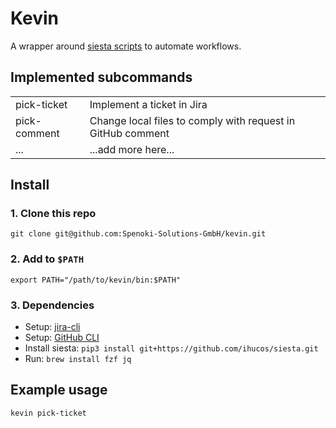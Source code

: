 

# Kevin

A wrapper around [siesta scripts](https://github.com/ihucos/siesta) to automate workflows.

## Implemented subcommands

| | |
| -------- | ------- |
| pick-ticket  | Implement a ticket in Jira    |
| pick-comment | Change local files to comply with request in GitHub comment     |
| ...    | ...add more here...    |

## Install
### 1. Clone this repo
```
git clone git@github.com:Spenoki-Solutions-GmbH/kevin.git
```

### 2. Add to `$PATH`
```
export PATH="/path/to/kevin/bin:$PATH"
```
### 3. Dependencies
* Setup: [jira-cli](https://github.com/ankitpokhrel/jira-cli)
* Setup: [GitHub CLI](https://cli.github.com/)
* Install siesta: `pip3 install git+https://github.com/ihucos/siesta.git`
* Run: `brew install fzf jq`

## Example usage
```
kevin pick-ticket
```

